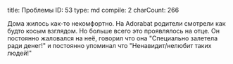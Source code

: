 title:          Проблемы
ID:             53
type:           md
compile:        2
charCount:      266


Дома жилось как-то некомфортно. На Adorabat родители смотрели как будто косым взглядом. Но больше всего это проявлялось на отце.
Он постоянно жаловался на неё, говорил что она "Специально залетела ради денег!" и постоянно упоминал что "Ненавидит/нелюбит таких людей!"